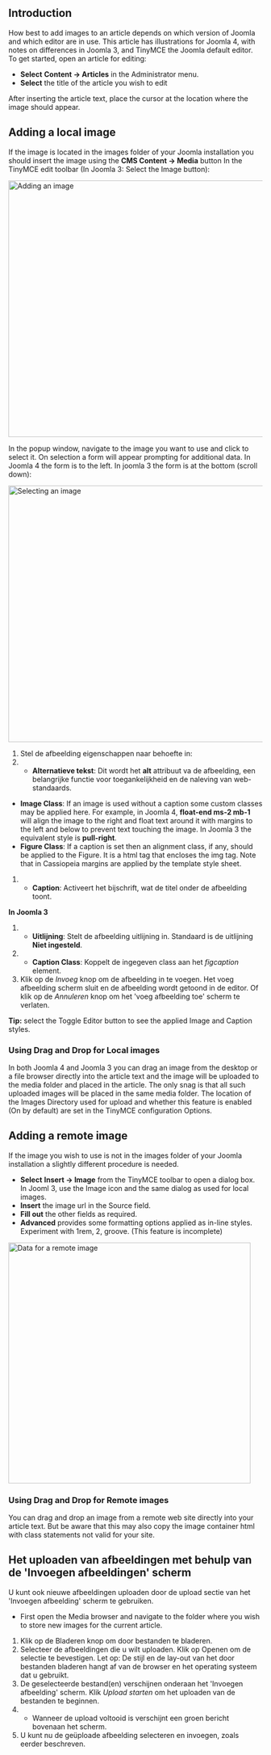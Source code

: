 <!-- Filename: Adding_an_image_to_an_article / Display title: Een afbeelding toevoegen aan een artikel -->

## Introduction

How best to add images to an article depends on which version of Joomla
and which editor are in use. This article has illustrations for Joomla
4, with notes on differences in Joomla 3, and TinyMCE the Joomla default
editor. To get started, open an article for editing:

- **Select** **Content **→** Articles** in the Administrator menu.
- **Select** the title of the article you wish to edit

After inserting the article text, place the cursor at the location where
the image should appear.

## Adding a local image

If the image is located in the images folder of your Joomla installation
you should insert the image using the **CMS Content **→** Media** button
In the TinyMCE edit toolbar (In Joomla 3: Select the Image button):

<img
src="https://docs.joomla.org/images/5/5e/Adding-an-image-to-an-article-cms-content-media.png"
decoding="async" data-file-width="1000" data-file-height="508"
width="1000" height="508" alt="Adding an image" />

In the popup window, navigate to the image you want to use and click to
select it. On selection a form will appear prompting for additional
data. In Joomla 4 the form is to the left. In joomla 3 the form is at
the bottom (scroll down):

<img
src="https://docs.joomla.org/images/d/d4/Adding-an-image-to-an-article-selected-image.png"
decoding="async" data-file-width="1000" data-file-height="508"
width="1000" height="508" alt="Selecting an image" />

1.  Stel de afbeelding eigenschappen naar behoefte in:
1.  - **Alternatieve tekst**: Dit wordt het **alt** attribuut va de
      afbeelding, een belangrijke functie voor toegankelijkheid en de
      naleving van web-standaards.

- **Image Class**: If an image is used without a caption some custom
  classes may be applied here. For example, in Joomla 4, **float-end
  ms-2 mb-1** will align the image to the right and float text around it
  with margins to the left and below to prevent text touching the image.
  In Joomla 3 the equivalent style is **pull-right**.
- **Figure Class**: If a caption is set then an alignment class, if any,
  should be applied to the Figure. It is a html tag that encloses the
  img tag. Note that in Cassiopeia margins are applied by the template
  style sheet.

1.  - **Caption**: Activeert het bijschrift, wat de titel onder de
      afbeelding toont.

**In Joomla 3**

1.  - **Uitlijning**: Stelt de afbeelding uitlijning in. Standaard is de
      uitlijning **Niet ingesteld**.
1.  - **Caption Class**: Koppelt de ingegeven class aan het *figcaption*
      element.
1.  Klik op de *Invoeg* knop om de afbeelding in te voegen. Het voeg
    afbeelding scherm sluit en de afbeelding wordt getoond in de editor.
    Of klik op de *Annuleren* knop om het 'voeg afbeelding toe' scherm
    te verlaten.

**Tip:** select the Toggle Editor button to see the applied Image and
Caption styles.

### Using Drag and Drop for Local images

In both Joomla 4 and Joomla 3 you can drag an image from the desktop or
a file browser directly into the article text and the image will be
uploaded to the media folder and placed in the article. The only snag is
that all such uploaded images will be placed in the same media folder.
The location of the Images Directory used for upload and whether this
feature is enabled (On by default) are set in the TinyMCE configuration
Options.

## Adding a remote image

If the image you wish to use is not in the images folder of your Joomla
installation a slightly different procedure is needed.

- **Select** **Insert **→** Image** from the TinyMCE toolbar to open a
  dialog box. In Jooml 3, use the Image icon and the same dialog as used
  for local images.
- **Insert** the image url in the Source field.
- **Fill out** the other fields as required.
- **Advanced** provides some formatting options applied as in-line
  styles. Experiment with 1rem, 2, groove. (This feature is incomplete)

<img
src="https://docs.joomla.org/images/3/39/Adding-an-image-to-an-article-insert-edit-image.png"
class="thumbborder" decoding="async" data-file-width="480"
data-file-height="477" width="480" height="477"
alt="Data for a remote image" />

### Using Drag and Drop for Remote images

You can drag and drop an image from a remote web site directly into your
article text. But be aware that this may also copy the image container
html with class statements not valid for your site.

## Het uploaden van afbeeldingen met behulp van de 'Invoegen afbeeldingen' scherm

U kunt ook nieuwe afbeeldingen uploaden door de upload sectie van het
'Invoegen afbeelding' scherm te gebruiken.

- First open the Media browser and navigate to the folder where you wish
  to store new images for the current article.

1.  Klik op de Bladeren knop om door bestanden te bladeren.
1.  Selecteer de afbeeldingen die u wilt uploaden. Klik op Openen om de
    selectie te bevestigen. Let op: De stijl en de lay-out van het door
    bestanden bladeren hangt af van de browser en het operating systeem
    dat u gebruikt.
1.  De geselecteerde bestand(en) verschijnen onderaan het 'Invoegen
    afbeelding' scherm. Klik *Upload starten* om het uploaden van de
    bestanden te beginnen.
1.  - Wanneer de upload voltooid is verschijnt een groen bericht
      bovenaan het scherm.
1.  U kunt nu de geüploade afbeelding selecteren en invoegen, zoals
    eerder beschreven.
